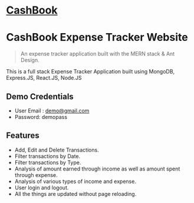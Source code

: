 # [CashBook](https://manage-cash.herokuapp.com/login)


# CashBook Expense Tracker Website

> An expense tracker application built with the MERN stack & Ant Design.

This is a full stack Expense Tracker Application built using MongoDB, Express.JS, React.JS, Node.JS

## Demo Credentials

-   User Email : demo@gmail.com
-   Password: demopass


## Features

- Add, Edit and Delete Transactions.
- Filter transactions by Date.
- Filter transactions by Type.
- Analysis of amount earned through income as well as amount spent through expense.
- Analysis of various types of income and expense.
- User login and logout.
- All the things are updated without page reloading.

